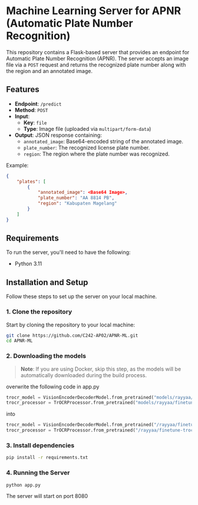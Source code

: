 # Machine Learning Server for APNR (Automatic Plate Number Recognition)

This repository contains a Flask-based server that provides an endpoint for Automatic Plate Number Recognition (APNR). The server accepts an image file via a `POST` request and returns the recognized plate number along with the region and an annotated image.

## Features
- **Endpoint**: `/predict`
- **Method**: `POST`
- **Input**:
  - **Key**: `file`
  - **Type**: Image file (uploaded via `multipart/form-data`)
- **Output**: JSON response containing:
  - `annotated_image`: Base64-encoded string of the annotated image.
  - `plate_number`: The recognized license plate number.
  - `region`: The region where the plate number was recognized.

Example: 
```json
{
    "plates": [
        {
            "annotated_image": <Base64 Image>,
            "plate_number": "AA 8814 PB",
            "region": "Kabupaten Magelang"
        }
    ]
}
```

## Requirements
To run the server, you'll need to have the following:

- Python 3.11

## Installation and Setup

Follow these steps to set up the server on your local machine.

### 1. Clone the repository

Start by cloning the repository to your local machine:

```bash
git clone https://github.com/C242-AP02/APNR-ML.git
cd APNR-ML
```

### 2. Downloading the models
> **Note**: If you are using Docker, skip this step, as the models will be automatically downloaded during the build process.


overwrite the following code in app.py
```python
trocr_model = VisionEncoderDecoderModel.from_pretrained("models/rayyaa/finetune-trocr")
trocr_processor = TrOCRProcessor.from_pretrained("models/rayyaa/finetune-trocr")
```
into
```python
trocr_model = VisionEncoderDecoderModel.from_pretrained("/rayyaa/finetune-trocr")
trocr_processor = TrOCRProcessor.from_pretrained("/rayyaa/finetune-trocr")
```

### 3. Install dependencies
```bash
pip install -r requirements.txt
```

### 4. Running the Server
```bash
python app.py
```
The server will start on port 8080




